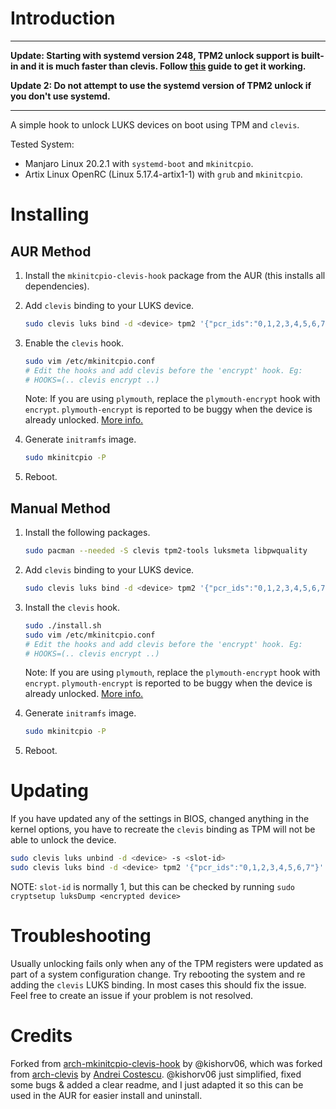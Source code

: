 # Introduction

---
**Update: Starting with systemd version 248, TPM2 unlock support is built-in and it is much faster than clevis. Follow [this](https://wiki.archlinux.org/title/Trusted_Platform_Module#systemd-cryptenroll) guide to get it working.**

**Update 2: Do not attempt to use the systemd version of TPM2 unlock if you don't use systemd.**

---

A simple hook to unlock LUKS devices on boot using TPM and `clevis`.

Tested System:
* Manjaro Linux 20.2.1 with `systemd-boot` and `mkinitcpio`.
* Artix Linux OpenRC (Linux 5.17.4-artix1-1) with `grub` and `mkinitcpio`.

# Installing

## AUR Method

1. Install the `mkinitcpio-clevis-hook` package from the AUR (this installs all dependencies).
2. Add `clevis` binding to your LUKS device.
    ```sh
    sudo clevis luks bind -d <device> tpm2 '{"pcr_ids":"0,1,2,3,4,5,6,7"}'
    ```
3. Enable the `clevis` hook.
    ```sh
    sudo vim /etc/mkinitcpio.conf
    # Edit the hooks and add clevis before the 'encrypt' hook. Eg:
    # HOOKS=(.. clevis encrypt ..)
    ```

    Note: If you are using `plymouth`, replace the `plymouth-encrypt` hook with `encrypt`. `plymouth-encrypt` is reported to be buggy when the device is already unlocked. [More info.](https://github.com/kishorv06/arch-mkinitcpio-clevis-hook/issues/1)
4. Generate `initramfs` image.
    ```sh
    sudo mkinitcpio -P
    ```
5. Reboot.

## Manual Method

1. Install the following packages.
    ```sh
    sudo pacman --needed -S clevis tpm2-tools luksmeta libpwquality
    ```
2. Add `clevis` binding to your LUKS device.
    ```sh
    sudo clevis luks bind -d <device> tpm2 '{"pcr_ids":"0,1,2,3,4,5,6,7"}'
    ```
3. Install the `clevis` hook.
    ```sh
    sudo ./install.sh
    sudo vim /etc/mkinitcpio.conf
    # Edit the hooks and add clevis before the 'encrypt' hook. Eg:
    # HOOKS=(.. clevis encrypt ..)
    ```

    Note: If you are using `plymouth`, replace the `plymouth-encrypt` hook with `encrypt`. `plymouth-encrypt` is reported to be buggy when the device is already unlocked. [More info.](https://github.com/kishorv06/arch-mkinitcpio-clevis-hook/issues/1)
4. Generate `initramfs` image.
    ```sh
    sudo mkinitcpio -P
    ```
5. Reboot.

# Updating

If you have updated any of the settings in BIOS, changed anything in the kernel options, you have to recreate the  `clevis` binding as TPM will not be able to unlock the device.

```sh
sudo clevis luks unbind -d <device> -s <slot-id>
sudo clevis luks bind -d <device> tpm2 '{"pcr_ids":"0,1,2,3,4,5,6,7"}'
```

NOTE: `slot-id` is normally 1, but this can be checked by running `sudo cryptsetup luksDump <encrypted device>`

# Troubleshooting

Usually unlocking fails only when any of the TPM registers were updated as part of a system configuration change. Try rebooting the system and re adding the `clevis` LUKS binding. In most cases this should fix the issue. Feel free to create an issue if your problem is not resolved.

# Credits

Forked from [arch-mkinitcpio-clevis-hook](https://github.com/kishorv06/arch-mkinitcpio-clevis-hook/) by @kishorv06, which was forked from [arch-clevis](https://gitlab.com/cosandr/arch-clevis) by [Andrei Costescu](https://gitlab.com/cosandr). @kishorv06 just simplified, fixed some bugs & added a clear readme, and I just adapted it so this can be used in the AUR for easier install and uninstall.
